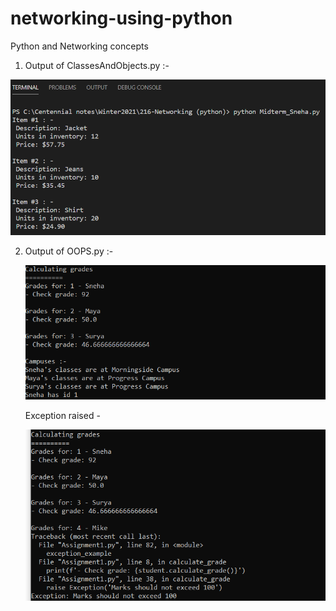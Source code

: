 # networking-using-python
Python and Networking concepts

1) Output of ClassesAndObjects.py :- 

  ![Screenshot of output](https://github.com/Sneha-Santhosh/networking-using-python/blob/main/imgs/ouput.png)
  
2) Output of OOPS.py :-
   
   ![Screenshot of output](https://github.com/Sneha-Santhosh/networking-using-python/blob/main/imgs/Assign1_screenshot1.png)
   
   Exception raised -
   
   ![Screenshot of output](https://github.com/Sneha-Santhosh/networking-using-python/blob/main/imgs/Assign1_screenshot2.png)
   
